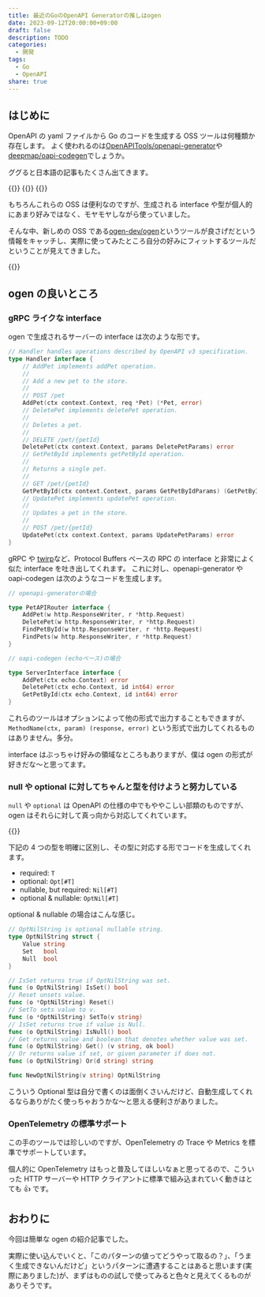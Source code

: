 ```yaml
---
title: 最近のGoのOpenAPI Generatorの推しはogen
date: 2023-09-12T20:00:00+09:00
draft: false
description: TODO
categories:
  - 開発
tags:
  - Go
  - OpenAPI
share: true
---
```


## はじめに

OpenAPI の yaml ファイルから Go のコードを生成する OSS ツールは何種類か存在します。
よく使われるのは[OpenAPITools/openapi-generator](https://github.com/OpenAPITools/openapi-generator)や[deepmap/oapi-codegen](https://github.com/deepmap/oapi-codegen)でしょうか。

ググると日本語の記事もたくさん出てきます。

{{<ex-link url="https://tech.layerx.co.jp/entry/generate-go-code-by-openapi-generator">}}
{{<ex-link url="https://techblog.zozo.com/entry/openapi3/go">}}
{{<ex-link url="https://future-architect.github.io/articles/20200701/">}}

もちろんこれらの OSS は便利なのですが、生成される interface や型が個人的にあまり好みではなく、モヤモヤしながら使っていました。

そんな中、新しめの OSS である[ogen-dev/ogen](https://github.com/ogen-go/ogen)というツールが良さげだという情報をキャッチし、実際に使ってみたところ自分の好みにフィットするツールだということが見えてきました。

{{<ex-link url="https://ogen.dev/">}}

<!--more-->

## ogen の良いところ

### gRPC ライクな interface

ogen で生成されるサーバーの interface は次のような形です。

<!--more-->

```go
// Handler handles operations described by OpenAPI v3 specification.
type Handler interface {
    // AddPet implements addPet operation.
    //
    // Add a new pet to the store.
    //
    // POST /pet
    AddPet(ctx context.Context, req *Pet) (*Pet, error)
    // DeletePet implements deletePet operation.
    //
    // Deletes a pet.
    //
    // DELETE /pet/{petId}
    DeletePet(ctx context.Context, params DeletePetParams) error
    // GetPetById implements getPetById operation.
    //
    // Returns a single pet.
    //
    // GET /pet/{petId}
    GetPetById(ctx context.Context, params GetPetByIdParams) (GetPetByIdRes, error)
    // UpdatePet implements updatePet operation.
    //
    // Updates a pet in the store.
    //
    // POST /pet/{petId}
    UpdatePet(ctx context.Context, params UpdatePetParams) error
}
```

gRPC や [twirp](https://github.com/twitchtv/twirp)など、Protocol Buffers ベースの RPC の interface と非常によく似た interface を吐き出してくれます。
これに対し、openapi-generator や oapi-codegen は次のようなコードを生成します。

```go
// openapi-generatorの場合

type PetAPIRouter interface {
	AddPet(w http.ResponseWriter, r *http.Request)
	DeletePet(w http.ResponseWriter, r *http.Request)
	FindPetById(w http.ResponseWriter, r *http.Request)
	FindPets(w http.ResponseWriter, r *http.Request)
}
```

```go
// oapi-codegen (echoベース)の場合

type ServerInterface interface {
	AddPet(ctx echo.Context) error
	DeletePet(ctx echo.Context, id int64) error
	GetPetById(ctx echo.Context, id int64) error
}
```

これらのツールはオプションによって他の形式で出力することもできますが、`MethodName(ctx, param) (response, error)` という形式で出力してくれるものはありません。多分。

interface はぶっちゃけ好みの領域なところもありますが、僕は ogen の形式が好きだな〜と思ってます。

### null や optional に対してちゃんと型を付けようと努力している

`null` や `optional` は OpenAPI の仕様の中でもややこしい部類のものですが、ogen はそれらに対して真っ向から対応してくれています。

{{<ex-link url="https://ogen.dev/docs/types/optional">}}

下記の 4 つの型を明確に区別し、その型に対応する形でコードを生成してくれます。

- required: `T`
- optional: `Opt[#T]`
- nullable, but required: `Nil[#T]`
- optional & nullable: `OptNil[#T]`

optional & nullable の場合はこんな感じ。

```go
// OptNilString is optional nullable string.
type OptNilString struct {
    Value string
    Set   bool
    Null  bool
}

// IsSet returns true if OptNilString was set.
func (o OptNilString) IsSet() bool
// Reset unsets value.
func (o *OptNilString) Reset()
// SetTo sets value to v.
func (o *OptNilString) SetTo(v string)
// IsSet returns true if value is Null.
func (o OptNilString) IsNull() bool
// Get returns value and boolean that denotes whether value was set.
func (o OptNilString) Get() (v string, ok bool)
// Or returns value if set, or given parameter if does not.
func (o OptNilString) Or(d string) string

func NewOptNilString(v string) OptNilString
```

こういう Optional 型は自分で書くのは面倒くさいんだけど、自動生成してくれるならありがたく使っちゃおうかな〜と思える便利さがありました。

### OpenTelemetry の標準サポート

この手のツールでは珍しいのですが、OpenTelemetry の Trace や Metrics を標準でサポートしています。

個人的に OpenTelemetry はもっと普及してほしいなぁと思ってるので、こういった HTTP サーバーや HTTP クライアントに標準で組み込まれていく動きはとても 👍 です。

## おわりに

今回は簡単な ogen の紹介記事でした。

実際に使い込んでいくと、「このパターンの値ってどうやって取るの？」、「うまく生成できないんだけど」というパターンに遭遇することはあると思います(実際にありました)が、まずはものの試しで使ってみると色々と見えてくるものがありそうです。
